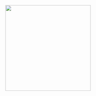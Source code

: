 
<p align="center">
  <img width="270" src="https://user-images.githubusercontent.com/86614864/136628865-c1e5ed3e-68f0-4ee9-a8b2-e1fd9bb06ed9.gif">
</p>
